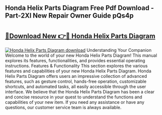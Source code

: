 ## Honda Helix Parts Diagram Free Pdf Download - Part-2Xl New Repair Owner Guide pQs4p

# <h2><a href="http://dftoys9.blite.top/?on=Honda+Helix+Parts+Diagram">🔗Download New 👉🔴 Honda Helix Parts Diagram</a></h2>

[![Honda Helix Parts Diagram download](https://i.imgur.com/lujVjoI.png)](http://dftoys9.blite.top/?on=Honda+Helix+Parts+Diagram)
Understanding Your Companion Welcome to the world of your new Honda Helix Parts Diagram! This manual explores its features, functionalities, and provides essential operating instructions. Features & Functionality This section explores the various features and capabilities of your new Honda Helix Parts Diagram. Honda Helix Parts Diagram offers users an impressive collection of advanced features, such as gesture control, hands-free operation, customizable shortcuts, and automated tasks, all easily accessible through the user interface. We believe that the Honda Helix Parts Diagram has been a clear and concise resource in your quest to understand the functions and capabilities of your new item. If you need any assistance or have any questions, our customer service team is always available.
